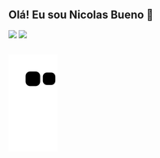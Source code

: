 ## Olá! Eu sou Nicolas Bueno 👋

 <div>
        <a href="https://github.com/Nicolas-Bueno"></a>
        <img height="175em" src="https://github-readme-stats.vercel.app/api?username=Nicolas-Bueno&show_icons=true&theme=tokyonight"/>
        <img height="140em" src="https://github-readme-stats.vercel.app/api/top-langs/?username=Nicolas-Bueno&layout-compact&langs_count-7&theme-tokyonight"/>
 </div>
 
 ##
 
 ![Snake animation](https://github.com/Nicolas-Bueno/Nicolas-Bueno/blob/output/github-contribution-grid-snake.svg)
 


